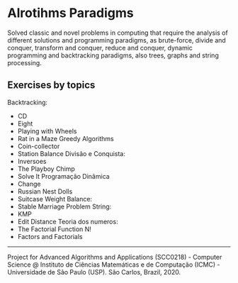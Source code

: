 # Alrotihms Paradigms

Solved classic and novel problems in computing that require the analysis of different solutions and programming paradigms, as brute-force, divide and conquer, transform and conquer, reduce and conquer, dynamic programming and backtracking paradigms, also trees, graphs and string processing.

## Exercises by topics

Backtracking:
- CD
- Eight
- Playing with Wheels
- Rat in a Maze
Greedy Algorithms
- Coin-collector
- Station Balance
Divisão e Conquista:
- Inversoes
- The Playboy Chimp
- Solve It
Programação Dinâmica
- Change
- Russian Nest Dolls
- Suitcase Weight
Balance:
- Stable Marriage Problem
String: 
- KMP
- Edit Distance
Teoria dos numeros: 
- The Factorial Function N!
- Factors and Factorials

---

Project for Advanced Algorithms and Applications (SCC0218) - Computer Science @ Instituto de Ciências Matemáticas e de Computação (ICMC) - Universidade de São Paulo (USP). São Carlos, Brazil, 2020.
